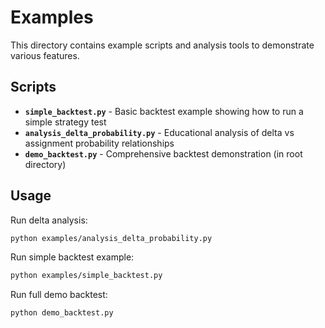 # Examples

This directory contains example scripts and analysis tools to demonstrate various features.

## Scripts

- **`simple_backtest.py`** - Basic backtest example showing how to run a simple strategy test
- **`analysis_delta_probability.py`** - Educational analysis of delta vs assignment probability relationships
- **`demo_backtest.py`** - Comprehensive backtest demonstration (in root directory)

## Usage

Run delta analysis:
```bash
python examples/analysis_delta_probability.py
```

Run simple backtest example:
```bash
python examples/simple_backtest.py
```

Run full demo backtest:
```bash
python demo_backtest.py
```